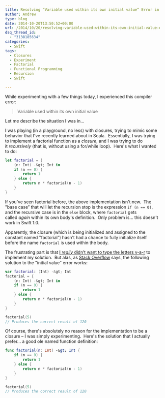 ```yaml
---
title: Resolving “Variable used within its own initial value” Error in Swift
author: Andrew
type: blog
date: 2014-10-20T13:50:52+00:00
url: /2014/10/20/resolving-variable-used-within-its-own-initial-value-error-in-swift-2/
dsq_thread_id:
  - "3138185634"
categories:
  - Swift
tags:
  - Closures
  - Experiment
  - Factorial
  - Functional Programming
  - Recursion
  - Swift

---
```

While experimenting with a few things today, I experienced this compiler error:

> Variable used within its own initial value

Let me describe the situation I was in&#8230;

I was playing (in a playground, no less) with closures, trying to mimic some behavior that I've recently learned about in Scala.  Essentially, I was trying to implement a factorial function as a _closure_, and I was trying to do it _recursively_ (that is, without using a for/while loop).  Here's what I wanted to do:

```swift
let factorial = {
    (n: Int) -&gt; Int in
    if (n == 0) {
        return 1
    } else {
        return n * factorial(n - 1)
    }
}
```

If you've seen factorial before, the above implementation isn't new.  The "base case&#8221; that will let the recursion stop is the expression `if (n == 0)`, and the recursive case is in the `else` block, where `factorial` gets called _again_ within its own body's definition.  Only problem is&#8230; this doesn't work in Swift 1.0.

Apparently, the closure (which is being initialized and assigned to the constant named "factorial&#8221;) hasn't had a chance to fully initialize itself before the name `factorial` is used within the body.

The frustrating part is that <a title="Rob Napier on Immutability and Swift" href="http://robnapier.net/llama-calculus" target="_blank">I <em>really</em> didn't want to type the letters v-a-r</a> to implement my solution.  But alas, as <a title="Stack Overflow - Handle Closure Recursively" href="http://stackoverflow.com/questions/25103534/how-to-handle-closure-recursivity" target="_blank">Stack Overflow</a> says, the following solution to the "initial value&#8221; error works:

```swift
var factorial: (Int) -&gt; Int
factorial = {
    (n: Int) -&gt; Int in
    if (n == 0) {
        return 1
    } else {
        return n * factorial(n - 1)
    }
}

factorial(5)
// Produces the correct result of 120
```

Of course, there's absolutely no reason for the implementation to be a closure – I was simply experimenting.  Here's the solution that I actually prefer&#8230; a good ole named function definition:

```swift
func factorial(n: Int) -&gt; Int {
    if (n == 0) {
        return 1
    } else {
        return n * factorial(n - 1)
    }
}

factorial(5)
// Produces the correct result of 120
```

&nbsp;